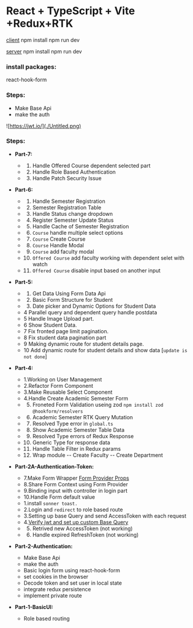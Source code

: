 # React + TypeScript + Vite +Redux+RTK

[client](http://localhost:5173/)
npm install
npm run dev 

[server](http://localhost:5173/)
npm install
npm run dev 

###    install packages:
react-hook-form 
### Steps:

- Make Base Api
- make the auth

![https://jwt.io/](./Untitled.png)


### Steps:

- **Part-7:**
    - 1. Handle Offered Course dependent selected part
    - 2. Handle Role Based Authentication
    - 3. Handle Patch Security Issue
- **Part-6:**
    - 1. Handle Semester Registration
    - 2. Semester Registration Table
    - 3. Handle Status change dropdown
    - 4. Register  Semester Update Status
    - 5. Handle Cache of Semester Registration
    - 6. `Course` handle multiple select options
    - 7. `Course` Create Course
    - 8. `Course` Handle Modal
    - 9. `Course` add faculty modal
    - 10. `Offered Course` add faculty working with dependent selet with watch
    - 11. `Offered Course` disable input based on another input

- **Part-5:**
    - 1. Get Data Using Form Data Api
    - 2. Basic Form Structure for Student
    - 3. Date picker and Dynamic Options for Student Data
    - 4 Parallel query and dependent query handle postdata
    - 5 Handle Image Upload part.
    - 6 Show Student Data.
    - 7 Fix fronted page limit pagination.
    - 8 Fix student data pagination part
    - 9 Making dynamic route for student details page.
    - 10 Add dynamic route for student details and show data [`update is not done`]

- **Part-4:**
    - 1.Working on User Management
    - 2.Refactor Form Component
    - 3.Make Reusable Select Component
    - 4.Handle Create Academic Semester Form
    - 5. Froneted Form Validation useing zod  `npm install zod @hookform/resolvers`
    - 6. Academic Semester RTK Query Mutation
    - 7. Resolved Type error in `global.ts`
    - 8. Show Academic Semester Table Data
    - 9. Resolved Type errors of Redux Response
    - 10. Generic Type for response data
    - 11. Handle Table Filter in Redux params
    - 12. Wrap module
-- Create Faculty
-- Create Department

- **Part-2A-Authentication-Token:**
    - 7.Make Form Wrapper [Form Provider Props](https://react-hook-form.com/docs/formprovider)
    - 8.Share Form Context using Form Provider
    - 9.Binding input with controller in login part
    - 10.Handle Form default value
    - 1.install `sonner toast.`
    - 2.Login and `redirect` to role based route 
    - 3.Setting up base Query and send AccessToken with each request 
    - 4.[Verify jwt and set up custom Base Query](https://redux-toolkit.js.org/rtk-query/usage/customizing-queries)
    - 5. Retrived new AccessToken (not working)
    - 6. Handle expired RefreshToken (not working) 

- **Part-2-Authentication:**
    - Make Base Api
    - make the auth
    - Basic login form using react-hook-form
    - set cookies in the browser 
    - Decode token and set user in local state
    - integrate redux persistence
    - implement private route

- **Part-1-BasicUI:**
    - Role based routing